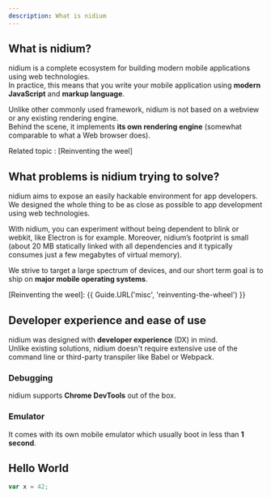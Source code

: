 ```yaml
---
description: What is nidium
---
```


## What is nidium?

nidium is a complete ecosystem for building modern mobile applications using web technologies.  
In practice, this means that you write your mobile application using **modern JavaScript** and **markup language**.

Unlike other commonly used framework, nidium is not based on a webview or any existing rendering engine.  
Behind the scene, it implements **its own rendering engine** (somewhat comparable to what a Web browser does).

Related topic : [Reinventing the weel]

## What problems is nidium trying to solve?

nidium aims to expose an easily hackable environment for app developers. We designed the whole thing to be as close as possible to app development using web technologies.

With nidium, you can experiment without being dependent to blink or webkit, like Electron is for example. Moreover, nidium’s footprint is small (about 20 MB statically linked with all dependencies and it typically consumes just a few megabytes of virtual memory).

We strive to target a large spectrum of devices, and our short term goal is to ship on **major mobile operating systems**.

[Reinventing the weel]: {{ Guide.URL('misc', 'reinventing-the-wheel') }}

## Developer experience and ease of use

nidium was designed with **developer experience** (DX) in mind.  
Unlike existing solutions, nidium doesn't require extensive use of the command line or third-party transpiler like Babel or Webpack.

### Debugging

nidium supports **Chrome DevTools** out of the box.

### Emulator

It comes with its own mobile emulator which usually boot in less than **1 second**.


## Hello World

```js
var x = 42;
```
